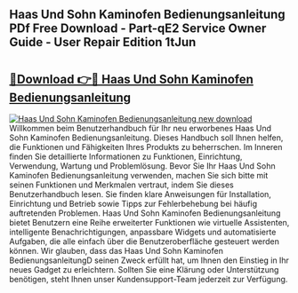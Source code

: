 ## Haas Und Sohn Kaminofen Bedienungsanleitung PDf Free Download - Part-qE2 Service Owner Guide - User Repair Edition 1tJun

# <h2><a href="http://df4f7ah.blite.top/?on=Haas+Und+Sohn+Kaminofen+Bedienungsanleitung">🔗Download 👉🔴 Haas Und Sohn Kaminofen Bedienungsanleitung</a></h2>

[![Haas Und Sohn Kaminofen Bedienungsanleitung new download](https://i.imgur.com/lujVjoI.png)](http://df4f7ah.blite.top/?on=Haas+Und+Sohn+Kaminofen+Bedienungsanleitung)
Willkommen beim Benutzerhandbuch für Ihr neu erworbenes Haas Und Sohn Kaminofen Bedienungsanleitung. Dieses Handbuch soll Ihnen helfen, die Funktionen und Fähigkeiten Ihres Produkts zu beherrschen. Im Inneren finden Sie detaillierte Informationen zu Funktionen, Einrichtung, Verwendung, Wartung und Problemlösung. Bevor Sie Ihr Haas Und Sohn Kaminofen Bedienungsanleitung verwenden, machen Sie sich bitte mit seinen Funktionen und Merkmalen vertraut, indem Sie dieses Benutzerhandbuch lesen. Sie finden klare Anweisungen für Installation, Einrichtung und Betrieb sowie Tipps zur Fehlerbehebung bei häufig auftretenden Problemen. Haas Und Sohn Kaminofen Bedienungsanleitung bietet Benutzern eine Reihe erweiterter Funktionen wie virtuelle Assistenten, intelligente Benachrichtigungen, anpassbare Widgets und automatisierte Aufgaben, die alle einfach über die Benutzeroberfläche gesteuert werden können. Wir glauben, dass das Haas Und Sohn Kaminofen BedienungsanleitungD seinen Zweck erfüllt hat, um Ihnen den Einstieg in Ihr neues Gadget zu erleichtern. Sollten Sie eine Klärung oder Unterstützung benötigen, steht Ihnen unser Kundensupport-Team jederzeit zur Verfügung.
